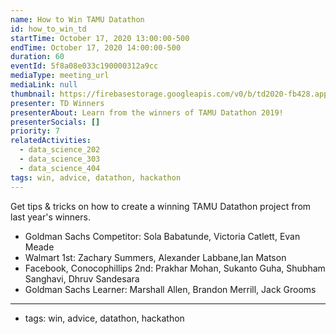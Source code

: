 ```yaml
---
name: How to Win TAMU Datathon
id: how_to_win_td
startTime: October 17, 2020 13:00:00-500
endTime: October 17, 2020 14:00:00-500
duration: 60
eventId: 5f8a08e033c190000312a9cc
mediaType: meeting_url
mediaLink: null
thumbnail: https://firebasestorage.googleapis.com/v0/b/td2020-fb428.appspot.com/o/competitor_1.jpg?alt=media&token=83994921-1653-431f-b5c7-63362f709230
presenter: TD Winners
presenterAbout: Learn from the winners of TAMU Datathon 2019!
presenterSocials: []
priority: 7
relatedActivities:
  - data_science_202
  - data_science_303
  - data_science_404
tags: win, advice, datathon, hackathon
---
```


Get tips & tricks on how to create a winning TAMU Datathon project from last year's winners.

- Goldman Sachs Competitor: Sola Babatunde, Victoria Catlett, Evan Meade
- Walmart 1st: Zachary Summers, Alexander Labbane,Ian Matson
- Facebook, Conocophillips 2nd: Prakhar Mohan, Sukanto Guha, Shubham Sanghavi, Dhruv Sandesara
- Goldman Sachs Learner: Marshall Allen, Brandon Merrill, Jack Grooms

---

- tags: win, advice, datathon, hackathon
